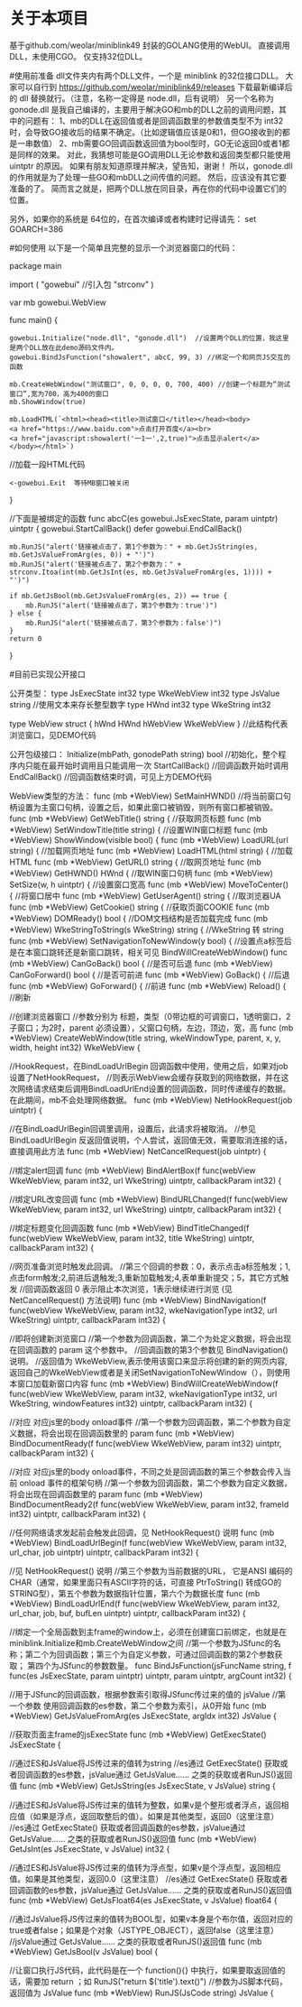 # 关于本项目
基于github.com/weolar/miniblink49 封装的GOLANG使用的WebUI。
直接调用DLL，未使用CGO。
仅支持32位DLL。

#使用前准备
dll文件夹内有两个DLL文件，一个是 miniblink 的32位接口DLL。
大家可以自行到 https://github.com/weolar/miniblink49/releases 下载最新编译后的 dll 替换就行。（注意，名称一定得是 node.dll，后有说明）
另一个名称为 gonode.dll 是我自己编译的，主要用于解决GO和mb的DLL之前的调用问题，其中的问题有：
1、mb的DLL在返回值或者是回调函数里的参数值类型不为 int32 时，会导致GO接收后的结果不确定。（比如逻辑值应该是0和1，但GO接收到的都是一串数值）
2、mb需要GO回调函数返回值为bool型时，GO无论返回0或者1都是同样的效果。
对此，我猜想可能是GO调用DLL无论参数和返回类型都只能使用 uintptr 的原因。
如果有朋友知道原理并解决，望告知，谢谢！
所以，gonode.dll的作用就是为了处理一些GO和mbDLL之间传值的问题。
然后，应该没有其它要准备的了。
简而言之就是，把两个DLL放在同目录，再在你的代码中设置它们的位置。

另外，如果你的系统是 64位的，在首次编译或者构建时记得请先：
set GOARCH=386

#如何使用
以下是一个简单且完整的显示一个浏览器窗口的代码：

package main

import (
	"gowebui"  //引入包
	"strconv"
)

var mb gowebui.WebView

func main() {

	gowebui.Initialize("node.dll", "gonode.dll")  //设置两个DLL的位置，我这里是两个DLL放在此demo源码文件内。
	gowebui.BindJsFunction("showalert", abcC, 99, 3) //绑定一个和网页JS交互的函数

	mb.CreateWebWindow("测试窗口", 0, 0, 0, 0, 700, 400) //创建一个标题为“测试窗口”,宽为700，高为400的窗口
	mb.ShowWindow(true)

	mb.LoadHTML(`<html><head><title>测试窗口</title></head><body>
	<a href="https://www.baidu.com">点击打开百度</a><br>
	<a href="javascript:showalert('一1一',2,true)">点击显示alert</a>
	</body></html>`)
  //加载一段HTML代码

	<-gowebui.Exit  等待MB窗口被关闭
}

//下面是被绑定的函数
func abcC(es gowebui.JsExecState, param uintptr) uintptr {
	gowebui.StartCallBack()
	defer gowebui.EndCallBack()

	mb.RunJS("alert('链接被点击了，第1个参数为：" + mb.GetJsString(es, mb.GetJsValueFromArg(es, 0)) + "')")
	mb.RunJS("alert('链接被点击了，第2个参数为：" + strconv.Itoa(int(mb.GetJsInt(es, mb.GetJsValueFromArg(es, 1)))) + "')")

	if mb.GetJsBool(mb.GetJsValueFromArg(es, 2)) == true {
		mb.RunJS("alert('链接被点击了，第3个参数为：true')")
	} else {
		mb.RunJS("alert('链接被点击了，第3个参数为：false')")
	}
	return 0
}

#目前已实现公开接口

公开类型：
type JsExecState int32
type WkeWebView int32
type JsValue string //使用文本来存长整型数字
type HWnd int32
type WkeString int32

type WebView struct {
	hWnd     HWnd
	hWebView WkeWebView
} //此结构代表浏览窗口，见DEMO代码

公开包级接口：
Initialize(mbPath, gonodePath string) bool //初始化，整个程序内只能在最开始时调用且只能调用一次
StartCallBack() //回调函数开始时调用
EndCallBack() //回调函数结束时调，可见上方DEMO代码

WebView类型的方法：
func (mb *WebView) SetMainHWND() //将当前窗口句柄设置为主窗口句柄，设置之后，如果此窗口被销毁，则所有窗口都被销毁。
func (mb *WebView) GetWebTitle() string { //获取网页标题
func (mb *WebView) SetWindowTitle(title string) { //设置WIN窗口标题
func (mb *WebView) ShowWindow(visible bool) {
func (mb *WebView) LoadURL(url string) { //加载网页地址
func (mb *WebView) LoadHTML(html string) { //加载HTML
func (mb *WebView) GetURL() string { //取网页地址
func (mb *WebView) GetHWND() HWnd { //取WIN窗口句柄
func (mb *WebView) SetSize(w, h uintptr) { //设置窗口宽高
func (mb *WebView) MoveToCenter() { //将窗口居中
func (mb *WebView) GetUserAgent() string { //取浏览器UA
func (mb *WebView) GetCookie() string { //获取页面COOKIE
func (mb *WebView) DOMReady() bool { //DOM文档结构是否加载完成
func (mb *WebView) WkeStringToString(s WkeString) string { //WkeString 转 string
func (mb *WebView) SetNavigationToNewWindow(y bool) { //设置点a标签后是在本窗口跳转还是新窗口跳转，相关可见 BindWillCreateWebWindow()
func (mb *WebView) CanGoBack() bool { //是否可后退
func (mb *WebView) CanGoForward() bool { //是否可前进
func (mb *WebView) GoBack() { //后退
func (mb *WebView) GoForward() { //前进
func (mb *WebView) Reload() { //刷新

//创建浏览器窗口
//参数分别为 标题，类型（0带边框的可调窗口，1透明窗口，2子窗口；为2时，parent 必须设置），父窗口句柄，左边，顶边，宽，高
func (mb *WebView) CreateWebWindow(title string, wkeWindowType, parent, x, y, width, height int32) WkeWebView {

//HookRequest，在BindLoadUrlBegin 回调函数中使用，使用之后，如果对job设置了NetHookRequest，
//则表示WebView会缓存获取到的网络数据，并在这次网络请求结束后调用BindLoadUrlEnd设置的回调函数，同时传递缓存的数据。在此期间，mb不会处理网络数据。
func (mb *WebView) NetHookRequest(job uintptr) {

//在BindLoadUrlBegin回调里调用，设置后，此请求将被取消。
//参见 BindLoadUrlBegin 反返回值说明，个人尝试，返回值无效，需要取消连接的话，直接调用此方法
func (mb *WebView) NetCancelRequest(job uintptr) {

//绑定alert回调
func (mb *WebView) BindAlertBox(f func(webView WkeWebView, param int32, url WkeString) uintptr, callbackParam int32) {

//绑定URL改变回调
func (mb *WebView) BindURLChanged(f func(webView WkeWebView, param int32, url WkeString) uintptr, callbackParam int32) {

//绑定标题变化回调函数
func (mb *WebView) BindTitleChanged(f func(webView WkeWebView, param int32, title WkeString) uintptr, callbackParam int32) {

//网页准备浏览时触发此回调。
//第三个回调的参数：0，表示点击a标签触发；1,点击form触发;2,前进后退触发;3,重新加载触发;4,表单重新提交；5，其它方式触发
//回调函数返回 0 表示阻止本次浏览，1表示继续进行浏览 (见 NetCancelRequest() 方法说明)
func (mb *WebView) BindNavigation(f func(webView WkeWebView, param int32, wkeNavigationType int32, url WkeString) uintptr, callbackParam int32) {

//即将创建新浏览窗口
//第一个参数为回调函数，第二个为处定义数据，将会出现在回调函数的 param 这个参数中。
//回调函数的第3个参数见 BindNavigation() 说明。
//返回值为 WkeWebView,表示使用该窗口来显示将创建的新的网页内容,返回自己的WkeWebView或者是关闭SetNavigationToNewWindow（），则使用本窗口加载新窗口内容
func (mb *WebView) BindWillCreateWebWindow(f func(webView WkeWebView, param int32, wkeNavigationType int32, url WkeString, windowFeatures int32) uintptr, callbackParam int32) {

//对应 对应js里的body onload事件
//第一个参数为回调函数，第二个参数为自定义数据，将会出现在回调函数里的 param
func (mb *WebView) BindDocumentReady(f func(webView WkeWebView, param int32) uintptr, callbackParam int32) {

//对应 对应js里的body onload事件，不同之处是回调函数的第三个参数会传入当前 onload 事件的框架句柄
//第一个参数为回调函数，第二个参数为自定义数据，将会出现在回调函数里的 param
func (mb *WebView) BindDocumentReady2(f func(webView WkeWebView, param int32, frameId int32) uintptr, callbackParam int32) {

//任何网络请求发起前会触发此回调，见 NetHookRequest() 说明
func (mb *WebView) BindLoadUrlBegin(f func(webView WkeWebView, param int32, url_char, job uintptr) uintptr, callbackParam int32) {

//见 NetHookRequest() 说明
//第三个参数为当前数据的URL， 它是ANSI 编码的 CHAR（通常，如果里面只有ASCII字符的话，可直接 PtrToString() 转成GO的STRING型），第五个参数为数据指针位置，第六个为数据长度
func (mb *WebView) BindLoadUrlEnd(f func(webView WkeWebView, param int32, url_char, job, buf, bufLen uintptr) uintptr, callbackParam int32) {

//绑定一个全局函数到主frame的window上，必须在创建窗口前绑定，也就是在 miniblink.Initialize和mb.CreateWebWindow之间
//第一个参数为JSfunc的名称；第二个为回调函数；第三个为自定义参数，可通过回调函数的第2个参数获取； 第四个为JSfunc的参数数量。
func BindJsFunction(jsFuncName string, f func(es JsExecState, param uintptr) uintptr, param uintptr, argCount int32) {

//用于JSfunc的回调函数，根据参数索引取得JSfunc传过来的值的 jsValue
//第一个参数 使用回调函数的es参数，第二个参数为索引，从0开始
func (mb *WebView) GetJsValueFromArg(es JsExecState, argIdx int32) JsValue {

//获取页面主frame的jsExecState
func (mb *WebView) GetExecState() JsExecState {

//通过ES和JsValue将JS传过来的值转为string
//es通过 GetExecState() 获取或者回调函数的es参数，jsValue通过 GetJsValue…… 之类的获取或者RunJS()返回值
func (mb *WebView) GetJsString(es JsExecState, v JsValue) string {

//通过ES和JsValue将JS传过来的值转为整数，如果v是个整形或者浮点，返回相应值（如果是浮点，返回取整后的值）。如果是其他类型，返回0（这里注意）
//es通过 GetExecState() 获取或者回调函数的es参数，jsValue通过 GetJsValue…… 之类的获取或者RunJS()返回值
func (mb *WebView) GetJsInt(es JsExecState, v JsValue) int32 {

//通过ES和JsValue将JS传过来的值转为浮点型，如果v是个浮点型，返回相应值。如果是其他类型，返回0.0（这里注意）
//es通过 GetExecState() 获取或者回调函数的es参数，jsValue通过 GetJsValue…… 之类的获取或者RunJS()返回值
func (mb *WebView) GetJsFloat64(es JsExecState, v JsValue) float64 {

//通过JsValue将JS传过来的值转为BOOL型，如果v本身是个布尔值，返回对应的true或者false；如果是个对象（JSTYPE_OBJECT），返回false（这里注意）
//jsValue通过 GetJsValue…… 之类的获取或者RunJS()返回值
func (mb *WebView) GetJsBool(v JsValue) bool {

//让窗口执行JS代码，此代码是在一个 function(){} 中执行，如果要取返回值的话，需要加 return ；如 RunJS("return $('title').text()")
//参数为JS脚本代码，返回值为 JsValue
func (mb *WebView) RunJS(JsCode string) JsValue {


